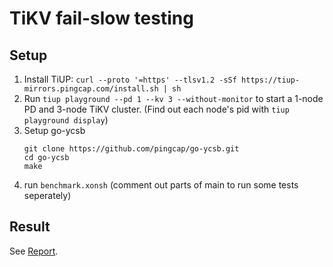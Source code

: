 # TiKV fail-slow testing

## Setup

1. Install TiUP: `curl --proto '=https' --tlsv1.2 -sSf https://tiup-mirrors.pingcap.com/install.sh | sh`
2. Run `tiup playground --pd 1 --kv 3 --without-monitor` to start a 1-node PD and 3-node TiKV cluster. (Find out each node's pid with `tiup playground display`)
3. Setup go-ycsb
    ```
    git clone https://github.com/pingcap/go-ycsb.git
    cd go-ycsb
    make
    ```
4. run `benchmark.xonsh` (comment out parts of main to run some tests seperately)
<!--
## References
* https://github.com/pingcap/tiup/blob/master/doc/user/overview.md
* 
* 
* 


* https://tikv.org/blog/double-system-read-throughput/

-->
## Result
See [Report](report.pdf).